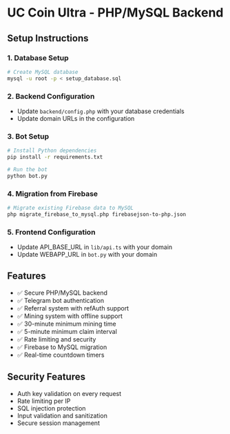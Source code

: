 # UC Coin Ultra - PHP/MySQL Backend

## Setup Instructions

### 1. Database Setup
```bash
# Create MySQL database
mysql -u root -p < setup_database.sql
```

### 2. Backend Configuration
- Update `backend/config.php` with your database credentials
- Update domain URLs in the configuration

### 3. Bot Setup
```bash
# Install Python dependencies
pip install -r requirements.txt

# Run the bot
python bot.py
```

### 4. Migration from Firebase
```bash
# Migrate existing Firebase data to MySQL
php migrate_firebase_to_mysql.php firebasejson-to-php.json
```

### 5. Frontend Configuration
- Update API_BASE_URL in `lib/api.ts` with your domain
- Update WEBAPP_URL in `bot.py` with your domain

## Features

- ✅ Secure PHP/MySQL backend
- ✅ Telegram bot authentication
- ✅ Referral system with refAuth support
- ✅ Mining system with offline support
- ✅ 30-minute minimum mining time
- ✅ 5-minute minimum claim interval
- ✅ Rate limiting and security
- ✅ Firebase to MySQL migration
- ✅ Real-time countdown timers

## Security Features

- Auth key validation on every request
- Rate limiting per IP
- SQL injection protection
- Input validation and sanitization
- Secure session management